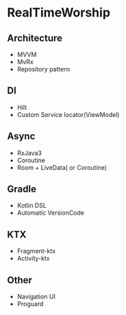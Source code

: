 # RealTimeWorship

## Architecture

- MVVM
- MvRx
- Repository pattern

## DI

- Hilt
- Custom Service locator(ViewModel)

## Async

- RxJava3
- Coroutine
- Room + LiveData( or Coroutine)

## Gradle

- Kotlin DSL
- Automatic VersionCode

## KTX

- Fragment-ktx
- Activity-ktx

## Other

- Navigation UI
- Proguard
